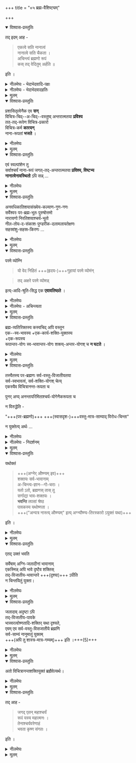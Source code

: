 +++
title = "०५ ब्रह्म-वैशिष्ट्यम्"

+++
<details open><summary>विश्वास-प्रस्तुतिः</summary>

तद् इदम् आह - 

> एकत्वे सति नानात्वं  
नानात्वे सति चैकता ।  
अचिन्त्यं ब्रह्मणो रूपं  
कस् तद् वेदितुम् अर्हति ॥ 

इति । 

</details>

<details><summary>नीलमेघः - भेदाभेदवादि-पक्षः</summary>

[[१७१]]  
उपयुक्त अर्थ का ही निम्नलिखित श्लोक -  
जिसे भेदाभेदवादियों ने अपने पक्ष के अनुकूल माना है -  
प्रतिपादन करता है ।  
वह श्लोक यह है कि-  

> एकत्वे सति नानात्वं नानात्वे सति चैकता ।  
अचिन्त्यं ब्रह्मणो रूपं कस्तद्वेदितुमर्हति ॥  

भेदाभेदवादियों ने इस श्लोक का यह अर्थ किया है कि  
ब्रह्म एक होता हुआ अनेक हैं,  
तथा अनेक होता हुआ एक है ।  
इस प्रकार ब्रह्म जगत् से भिन्नाभिन्न है ।  

[[१७२]]  
ब्रह्म का यह रूप अचिन्त्य है ।  
उसे कौन जान सकता है ।  
</details>

<details><summary>नीलमेघः - भेदाभेदवादहतिः</summary>

यह अर्थ समीचीन नहीं  
क्योंकि भेदाभेदवादियों के मत में  
भेदाभेद घट और पट आदि में भी माना जाता है ।+++(4)+++  
ऐसी स्थिति में यह भेदाभेद  
अचिन्त्य कैसे हो सकता है ?  
यहाँ तो अचिन्त्य रूप का वर्णन हो रहा है ।  
इसलिये कहना पड़ता है कि  
भेदाभेदवादियों द्वारा उपर्युक्त श्लोक का जो अर्थ किया गया है,  
वह समीचीन नहीं ।  

</details>



<details><summary>मूलम्</summary>

तद् इदम् आह - 

एकत्वे सति नानात्वं नानात्वे सति चैकता ।  
अचिन्त्यं ब्रह्मणो रूपं कस् तद्वेदितुम् अर्हति ॥ 

इति । 

</details>


<details open><summary>विश्वास-प्रस्तुतिः</summary>

प्रशासितृत्वेनैक एव **सन्**  
विचित्र-चिद्--अ-चिद्--वस्तुष्व् अन्तरात्मतया **प्रविश्य**  
तत्-तद्-रूपेण विचित्र-प्रकारो  
विचित्र-कर्म **कारयन्**  
नाना-रूपतां **भजते** । 
</details>

<details><summary>नीलमेघः</summary>

अतएव श्रीरामानुज स्वामी जी ने  
उपर्युक्त श्लोक का दूसरा अर्थ किया है,  
वह इस प्रकार है कि-  

“एकत्वे सति नानात्वम्”  
यह श्लोक श्रीभगवान् की आश्चर्यरूपता का वर्णन करता है ।  
श्रीभगवान् एक ही हैं,  
वे विचित्र चेतनाचेतनपदार्थों में  
अन्तरात्मा के रूप में अन्तः प्रविष्ट होकर  
उन चेतनाचेतनपदार्थों को  
शरीर के रूप में धारण करते हैं ।  

अतएव एक परमात्मा  
विविध विचित्र शरीर वाले बनकर  
बहुरूपिये की तरह विचित्र रूप से दिखाई देते हैं,  
उन २ शरीर बने हुये चेतन, चेतनों से  
विचित्र कर्म कराते हुये  
अनेक रूप वाले बन जाते हैं ।  
यह है एक रूप में अवस्थित परमात्मा की नानारूपता ।  

</details>



<details><summary>मूलम्</summary>

प्रशासितृत्वेनैक एव सन्विचित्रचिदचिद्वस्तुष्व् अन्तरात्मतया प्रविश्य तत्तद्रूपेण विचित्रप्रकारो विचित्रकर्म कारयन् नानारूपतां भजते । 
</details>


<details open><summary>विश्वास-प्रस्तुतिः</summary>

एवं स्वल्पांशेन तु  
सर्वाश्चर्यं नाना-रूपं जगत्-तद्-अन्तरात्मतया **प्रविश्य, विष्टभ्य**  
**नानात्वेनावस्थितो** ऽपि सन्न् …
</details>

<details><summary>नीलमेघः</summary>

यह बात उपयुक्त श्लोक के प्रथमपाद में वर्णित है ।  

"नानात्वे सति चैकता"  
इस प्रकार अपने अतिस्वल्प अंश से  
इस सर्वचर्यमय विविधरूप वाले प्रपञ्च में  
अन्तरात्मा के रूप में प्रविष्ट होकर  
इस विश्वरूप को धारण करते हुये  
जो परमात्मा विविधरूप से दिखाई देते हैं  
वे एक हैं, अद्वितीय हैं,  
उनके समान कोई पदार्थ नहीं है,  
उनसे बढ़कर तो हो ही कौन सकता है ।  
</details>


<details><summary>मूलम्</summary>

एवं स्वल्पांशेन तु सर्वाश्चर्यं नानारूपं जगत्तदन्तरात्मतया प्रविश्य विष्टभ्य नानात्वेनावस्थितो ऽपि सन्न् …
</details>


<details open><summary>विश्वास-प्रस्तुतिः</summary>

अनवधिकातिशयासंख्येय-कल्याण-गुण-गणः  
सर्वेश्वरः पर-ब्रह्म-भूतः पुरुषोत्तमो  
नारायणो निरतिशयाश्चर्य-भूतो  
नील-तोय-द-संकाशः पुण्डरीक-दलामलायतेक्षणः  
सहस्रांशु-सहस्र-किरणः  …
</details>

<details><summary>नीलमेघः</summary>

किसी भी दृष्टि से देखा जाय,  
वे सर्वश्रेष्ठ सिद्ध होते हैं ।  
वे उत्कर्ष की चरमसीमा में पहुँचे हुये  
असंख्य कल्याणगुणों के निधि हैं ।  
लोक में सबके ईश्वर बनने वाले  
ब्रह्मा आदि देवों के भी ईश्वर हैं,  
वे ईश्वर होते हुये  
जगत् के आदि कारण परत्रह्म हैं,  
पुरुषोत्तम और नारायण भी वे ही हैं,  
पुरुषसूक्त और नारायणानुवाक  
उनकी महिमा का गान करते हैं ।  

वे एक ही  
इस प्रकार की महिमा से युक्त हैं  
अतएव वे अपार आश्चर्यमय प्रतीत होते हैं,  
उनका आकलन करते ही  
ज्ञानियों को अपार आश्चर्य होता है,  
वे नीलमेघ के समान  
सुन्दर दिव्य मंगलविग्रह का धारण करते हैं।  
इससे उनकी विस्मयजनकता बढ़ जाती है ।  

कमलदल के समान विशाल नेत्र वाले हैं,  
पंक में उत्पन्न होना इत्यादि दोष कमल में हैं,  
इन नेत्रों में एक भी दोष नहीं है ।  
उनके दिव्यमंगलविग्रह से अपार तेज प्रकट होता है ।  

एवंविधवैलक्षण्यविशिष्ट श्रीभगवान्  
जिस प्रकार इस लीलाविभूति  
एवं इसमें रहने वाले ब्रह्मा आदि जीवों के स्वाभाविक स्वामी हैं  
उसी प्रकार इससे तीन गुनी बढ़ी हुई भोगविभूति  
और उसमें विराजमान असंख्य मुक्तपुरुष और नित्यसूरियों के भी  
नित्यसिद्ध स्वामी हैं।  
</details>


<details><summary>मूलम्</summary>

अनवधिकातिशयासंख्येयकल्याणगुणगणः सर्वेश्वरः परब्रह्मभूतः पुरुषोत्तमो नारायणो निरतिशयाश्चर्यभूतो नीलतोयदसंकाशः पुण्डरीकदलामलायतेक्षणः सहस्रांशुसहस्रकिरणः 
</details>


<details open><summary>विश्वास-प्रस्तुतिः</summary>

परमे व्योम्नि  

> यो वेद निहितं +++(हृदय-)+++गुहायां परमे व्योमंन् 

> तद् अक्षरे परमे व्योमन्न् 

इत्य्-आदि-श्रुति-सिद्ध एक **एवावतिष्ठते** ।
</details>

<details><summary>नीलमेघः</summary>

श्रुति ने  

“यो वेद निहितं गुहायां परमे व्योमन्” 

“तदक्षरे परमे व्योमन्" 

इत्यादि वचनों से यह कहकर -  
कि जो साधक हृदयगुहा में विराजमान परब्रह्म की  
प्रत्यक्ष समानाकार ज्ञान से चिन्तन करता रहता है  
वह परमपद में पहुँचकर  
उस परब्रह्म के साथ  
सर्वकल्याणगुणों का अनुभव लेता रहता है,  
अविनाशी परमाकाश परमपद में परब्रह्म विराजमान है  
परमपद का उल्लेख किया है ।  

</details>

<details><summary>नीलमेघः - अचिन्त्यता</summary>

इस प्रकार के सर्वोत्तम दिव्य लोक  
परमपद का स्वामी बनने का सौभाग्य  
श्रीभगवान् को ही प्राप्त है,  
दूसरे किसी को नहीं ।  

श्रीभगवान् की महिमा  [[१७३]] अपार है ।  
उनके समान वे ही हैं ।  
वे अद्वितीय हैं,  
उनके समान दूसरा कोई है नहीं ।  
विश्वरूप को लेकर  
नानारूप से रहते हुये भी  
परमात्मा एक है अद्वितीय है ।  

> “अचिन्त्यं ब्रह्मणो रूपं  
> कस्तद्वेदितुमर्हति " 

ब्रह्म का स्वरूप अचिन्त्य हैं ।  

</details>


<details><summary>मूलम्</summary>

परमे व्योम्नि यो वेद निहितं गुहायां परमे व्योमंन् तदक्षरे परमे व्योमन्न् इत्यादिश्रुतिसिद्ध एक एवावतिष्ठते ।
</details>


<details open><summary>विश्वास-प्रस्तुतिः</summary>

ब्रह्म-व्यतिरिक्तस्य कस्यचिद् अपि वस्तुन  
एक--स्व-भावस्य +एक-कार्य-शक्ति-युक्तस्य  
+एक-रूपस्य  
रूपान्तर-योगः स्व-भावान्तर-योगः शक्त्य्-अन्तर-योगश् च **न घटते** । 
</details>

<details><summary>नीलमेघः</summary>

उनमें जैसी विलक्षण योग्यता हैं  
वैसी अन्यत्र कहीं नहीं ।  

लोक में देखा जाता है कि  
एक स्वभाव वाला पदार्थ दूसरे स्वभाव को नहीं अपनाता,  
अग्नि औष्ण्य स्वभाव वाला है,  
वह शैत्य स्वभाव वाला बन नहीं सकता ।  
एक कार्य करने की शक्ति रखने वाला पदार्थ  
उससे विरुद्ध कार्य करने की शक्ति नहीं रखता ।  
जलाने में शक्ति रखने वाला अग्नि  
भिगा नहीं सकता,  
शीत नहीं पहुँचा सकता ।  
एक रूप को अपनाने वाला कोई पदार्थ  
दूसरे रूप को नहीं अपना सकता ।  

ऊर्ध्वज्वलित होना अग्नि का स्वरूप है,  
वह तिर्यक् ज्वलित नहीं हो सकता ।  

इस प्रकार ब्रह्मव्यतिरिक्त सभी पदार्थों में  
स्वभाव शक्ति और रूप व्यवस्थित रहते हैं,  
वे दूसरे स्वभाव दूसरी शक्ति एवं दूसरे रूप को नहीं अपना सकते ।  

ब्रह्मव्यतिरिक्त सभी पदार्थों में  
यह बात दीखने में आती है ।  
ब्रह्म ही एक पदार्थ ऐसा है  
जिसमें सब तरह के स्वभाव शक्ति और रूप विद्यमान रहते हैं ।  

</details>


<details><summary>मूलम्</summary>

ब्रह्मव्यतिरिक्तस्य कस्यचिद् अपि वस्तुन एकस्वभावस्यैककार्यशक्तियुक्तस्यैकरूपस्य रूपान्तरयोगः स्वभावान्तरयोगः शक्त्यन्तरयोगश् च न घटते । 
</details>


<details open><summary>विश्वास-प्रस्तुतिः</summary>

तस्यैतस्य पर-ब्रह्मणः सर्व-वस्तु-विजातीयतया  
सर्व-स्वभावत्वं, सर्व-शक्ति-योगश् चेत्य्  
एकस्यैव विचित्रानन्त-रूपता च  

पुनर् अप्य् अनन्तापरिमिताश्चर्य-योगेनैकरूपता च  

न विरुद्धेति -  

"+++(पर-ब्रह्मणो)+++ +++(स्वासदृश-)+++वस्तु-मात्र-साम्याद् विरोध-चिन्ता"  

न युक्तेत्य् अर्थः  …
</details>

<details><summary>नीलमेघः</summary>

ब्रह्म सब पदार्थों से  
अत्यन्त विजातीय है  
इसलिये उसमें सभी स्वभाव और सभी शक्तियाँ निहित रहती हैं ।  

अतएव परब्रह्म  
समस्त चेतनाचेतनों का अन्तर्यामी होकर  
विचित्र अनन्त नाना रूपों को अपनाता हुआ भी  
गुण विभूति लीला और धाम को लेकर  
विचारने पर  
एक अद्वितीय तत्त्व सिद्ध होता है ।  
इनमें एक २ बात भी  
अनन्त अपरिमित आश्चर्यरूप है ।  
इस प्रकार नानात्व और एकत्व  
परब्रह्म में बिना किसी विरोध के समन्वित रहते हैं ।  

परब्रह्म को दूसरी वस्तु के समान मानकर  
शंका नहीं करनी चाहिये ।  
</details>

<details><summary>नीलमेघः - निदर्शनम्</summary>

लोक में जिस मनुष्य ने  
अग्नि का स्पर्श न किया होगा,  
वह कह सकता है कि  
लोक में अग्नि को उष्ण कहा जाता है,  
किन्तु वह मिथ्या है,  
क्योंकि कोई भी पदार्थ उष्ण नहीं हो सकता  
जगत् में जितने पदार्थ देखने में आते हैं,  
वे सब अनुष्ण हैं,  
अर्थात् औष्ण्यरहित हैं,  
अग्नि भी एक पदार्थ है,  
वह भी अनुष्ण ही है,  
उष्णत्व और पदार्थत्व विरुद्ध धर्म हैं ।  

इस प्रकार वह मनुष्य  
विरोध शंका तबतक करता रहेगा  
जबतक उसका अग्नि से स्पर्श न हो ।  
अग्नि का स्पर्श होते ही  
उसकी सारी शका लुप्त हो जाती है ।  
अग्निस्वभाव को जताने वाले  
त्वगिन्द्रियरूपी प्रमाण के लगते ही  
उसकी विरोधशंका शान्त हो जाती है ।  

उसी प्रकार ब्रह्म में भी  
विभिन्नस्वभाव और विभिन्न शक्तियों का समावेश मानने में उठने वाली विरोधशंका  
जो ब्रह्म को दूसरे पदार्थों के समान मानकर उठती हैं  
ब्रह्मतत्त्व को बतलाने वाले उपनिषद् प्रमाण के सामने नहीं टिकती ।+++(5)+++ 

</details>



<details><summary>मूलम्</summary>

तस्यैतस्य परब्रह्मणः सर्ववस्तुविजातीयतया सर्वस्वभावत्वं सर्वशक्तियोगश् चेत्य् एकस्यैव विचित्रानन्तरूपता च पुनर् अप्य् अनन्तापरिमिताश्चर्ययोगेनैकरूपता च न विरुद्धेति वस्तुमात्रसाम्याद् विरोधचिन्ता न युक्तेत्यर्थः 
</details>

<details open><summary>विश्वास-प्रस्तुतिः</summary>

यथोक्तं

> +++(अग्नेर् औष्ण्यम् इव)+++  
शक्तयः सर्व-भावानाम्  
अ-चिन्त्य-ज्ञान--गो-चराः ।  
यतो ऽतो, ब्रह्मणस् तास् तु  
सर्गाद्या भाव-शक्तयः ।  
**भवन्ति** तपसां श्रेष्ठ  
पावकस्य यथोष्णता ।  
+++("अन्यत्र नास्त्य् औष्ण्यम्" इत्य् अग्न्यौष्ण्य-तिरस्कारो ऽयुक्तं यथा)+++

इति । 
</details>

<details><summary>नीलमेघः</summary>

उपनिषदों के अनुसार  
परब्रह्म को विभिन्न स्वभाव  
एवं विचित्र शक्तियों से युक्त मानना पड़ता है ।  
यह अर्थ निम्नलिखित विष्णुपुराणश्लोक से  
प्रमाणित होता है ।  

> शक्तयः सर्व-भावानाम्  
> अ-चिन्त्य-ज्ञान--गो-चराः ।  
यतो ऽतो ब्रह्मणस् तास् तु  
सर्गाद्या भाव-शक्तयः ।  
भवन्ति तपसां श्रेष्ठ  
पावकस्य यथोष्णता ।

[[१७४]]  
  
अर्थात् हे तपस्वियों में श्रेष्ठ ब्रह्मर्षे !!  
सब पदार्थों की शक्तियाँ अचिन्त्य हैं,  
उन्हें अचिन्त्य ही समझना चाहिये,  
वे तर्क से कट नहीं सकतीं ।  
इसलिये यह मानना पड़ता है कि  
जिस प्रकार अग्नि में वह उष्णता मानी जाती है  
जो अन्यत्र कहीं नहीं देखी गई है  
वैसे ही अन्यत्र कहीं न दिखाई देने पर भी  
उन शक्तियों को ब्रह्म में मानना होगा  
जो सृष्टि आदि कार्यों में उपयुक्त होती हैं ।  

</details>


<details><summary>मूलम्</summary>

यथोक्तं

> शक्तयः सर्वभावानाम् अचिन्त्यज्ञानगोचराः ।  
यतो ऽतो ब्रह्मणस् तास् तु सर्गाद्या भावशक्तयः ।  
भवन्ति तपसां श्रेष्ठ पावकस्य यथोष्णता । 

इति । 

</details>

<details open><summary>विश्वास-प्रस्तुतिः</summary>

एतद् उक्तं भवति 

सर्वेषाम् अग्नि-जलादीनां भावानाम्  
एकस्मिन्न् अपि भावे दृष्टैव शक्तिस्  
तद्-विजातीय-भावान्तरे +++(दृश्या)+++ ऽपीति  
न चिन्तयितुं युक्ता।  
</details>

<details><summary>नीलमेघः</summary>

अग्नि और जल इत्यादि  
बहुत से पदार्थ जगत् में विद्यमान है ।  
एक पदार्थों में एक शक्ति देखने में आती है,  
विजातीय दूसरे पदार्थ में भी उस शक्ति को मानने के लिये आग्रह करना उचित नहीं ।  
</details>


<details><summary>मूलम्</summary>

एतद् उक्तं भवति सर्वेषाम् अग्निजलादीनां भावानाम् एकस्मिन्न् अपि भावे दृष्टैव शक्तिस् तद्विजातीयभावान्तरे ऽपीति न चिन्तयितुं युक्ता
</details>


<details open><summary>विश्वास-प्रस्तुतिः</summary>

जलादाव् अदृष्टा ऽपि  
तद्-विजातीय-पावके  
भास्वरत्वोष्णतादि-शक्तिर् यथा दृश्यते,  
एवम् एव सर्व-वस्तु-विसजातीये ब्रह्मणि  
सर्व-साम्यं नानुमातुं युक्तम्  
+++(अपि तु शास्त्र-मात्र-गम्यम्)+++
इति ।+++(5)+++ 
</details>

<details><summary>नीलमेघः</summary>

उज्ज्वल रूप और उष्णताशक्ति  
जल आदि में देखने में नहीं आती  
तथापि जल आदि से विजातीय पदार्थ अग्नि में  
उज्ज्वल रूप और उष्णता शक्ति देखने में आती है  
इसलिये अग्नि में उन्हें मानना पड़ता है ।  

इसी प्रकार ही ब्रह्म के विषय में भी समझना चाहिये । 

</details>


<details><summary>मूलम्</summary>

जलादाव् अदृष्टापि तद्विजातीयपावके भास्वरत्वोष्णतादिशक्तिर् यथा दृश्यते, एवम् एव सर्ववस्तुविसजातीये ब्रह्मणि सर्वसाम्यं नानुमातुं युक्तम् इति । 
</details>


<details open><summary>विश्वास-प्रस्तुतिः</summary>

अतो विचित्रानन्तशक्तियुक्तं ब्रह्मैवेत्यर्थः। 
</details>

<details><summary>नीलमेघः</summary>

परब्रह्म सभी पदार्थों से अत्यन्त विलक्षण है,  
उसको इतर पदार्थों के समान मानकर  
मनमाना अनुमान करके  
परब्रह्म के स्वभाव शक्ति और रूपों का खण्डन करना  
नितान्त मूर्खता है ।  
पर अनुमान से जाना नहीं जा सकता  
वह केवल शास्त्र मार्ग से विदित होता है।  

शास्त्रों में उसका स्वरूप स्वभाव शक्ति और रूप  
जैसे कहे गये हैं  
वैसे उनको मानना ही बुद्धिमत्ता है।  
शास्त्रों से ब्रह्म  
विचित्र अनन्त शक्तियों से युक्त सिद्ध होता है,  
शास्त्रावगत अर्थ को कुतर्कों से काटना  
अग्नि में प्रत्यक्षावगत उष्णता को  
कुतर्क से काटने के समान है। +++(5)+++  
</details>


<details><summary>मूलम्</summary>

अतो विचित्रानन्तशक्तियुक्तं ब्रह्मैवेत्यर्थः। 
</details>


<details open><summary>विश्वास-प्रस्तुतिः</summary>

तद् आह -

> जगद् एतन् महाश्चर्यं  
रूपं यस्य महात्मनः ।  
तेनाश्चर्यवरेणाहं  
भवता कृष्ण संगतः । 

इति ।

</details>

<details><summary>नीलमेघः</summary>

विचित्र-शक्ति-युक्त होने से  
परब्रह्म परमविस्मयजनक माना जाता है ।   
अत एव श्री अक्रूर जी ने श्रीकृष्ण भगवान् से मिलते समय यह कहा कि-  

> जगद्-एतन्-महाश्चयं  
रूपं यस्य महात्मनः ।  
तेनाश्चर्यवरेणाहं  
भवता कृष्ण संगतः ॥  

अर्थात् 

> यह आश्चर्यमय जगत् जिस महात्मा का रूप है  
> वह आप आश्चर्यों में श्रेष्ठ हैं,  
> हे श्रीकृष्ण भगवन्,  
> आपसे मिलकर मैं धन्य हो गया। 

इस प्रकार श्रीरामानुज स्वामी जी ने  
यह सिद्ध किया कि  
“एकत्वे सति नानात्वम्” इत्यादि श्लोक  
अत्याश्चर्यमय रूप वाले सर्वशरीरक सर्वान्तर्यामी श्रीभगवान् की  
सर्वशक्तिसम्पन्नता और अद्वितीयता का वर्णन करता है ।  

</details>


<details><summary>मूलम्</summary>

तद् आह -

जगद् एतन् महाश्चर्यं रूपं यस्य महात्मनः ।  
तेनाश्चर्यवरेणाहं भवता कृष्ण संगतः । 

इति ।

</details>
